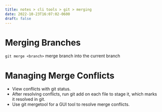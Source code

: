 ```yaml
---
title: notes > cli tools > git > merging
date: 2022-10-23T16:07:02-0600
draft: false
---
```

# Merging Branches
`git merge <branch>` merge branch into the current branch

# Managing Merge Conflicts
- View conflicts with git status.  
- After resolving conflicts, run git add on each file to stage it, which marks it resolved in git.  
- Use git mergetool for a GUI tool to resolve merge conflicts.  
